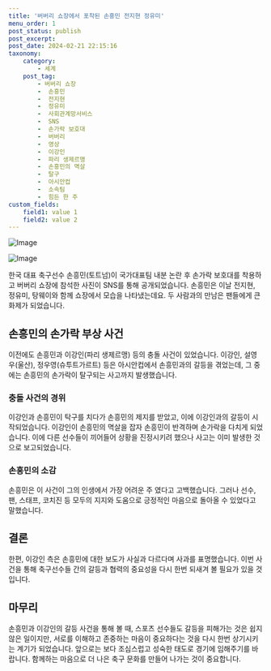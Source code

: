 ```yaml
---
title: '버버리 쇼장에서 포착된 손흥민 전지현 정유미'
menu_order: 1
post_status: publish
post_excerpt: 
post_date: 2024-02-21 22:15:16
taxonomy:
    category:
        - 세계
    post_tag:
        - 버버리 쇼장
        -  손흥민
        -  전지현
        -  정유미
        -  사회관계망서비스
        -  SNS
        -  손가락 보호대
        -  버버리
        -  영상
        -  이강인
        -  파리 생제르맹
        -  손흥민의 멱살
        -  탈구
        -  아시안컵
        -  소속팀
        -  힘든 한 주
custom_fields:
    field1: value 1
    field2: value 2
---
```


![Image](https://imgnews.pstatic.net/image/015/2024/02/20/0004950498_001_20240220103701015.jpg?type=w647)

![Image](https://imgnews.pstatic.net/image/015/2024/02/20/0004950498_002_20240220103701042.jpg?type=w647)

한국 대표 축구선수 손흥민(토트넘)이 국가대표팀 내분 논란 후 손가락 보호대를 착용하고 버버리 쇼장에 참석한 사진이 SNS를 통해 공개되었습니다. 손흥민은 이날 전지현, 정유미, 탕웨이와 함께 쇼장에서 모습을 나타냈는데요. 두 사람과의 만남은 팬들에게 큰 화제가 되었습니다.
## 손흥민의 손가락 부상 사건
이전에도 손흥민과 이강인(파리 생제르맹) 등의 충돌 사건이 있었습니다. 이강인, 설영우(울산), 정우영(슈투트가르트) 등은 아시안컵에서 손흥민과의 갈등을 겪었는데, 그 중에는 손흥민의 손가락이 탈구되는 사고까지 발생했습니다.
### 충돌 사건의 경위
이강인과 손흥민이 탁구를 치다가 손흥민의 제지를 받았고, 이에 이강인과의 갈등이 시작되었습니다. 이강인이 손흥민의 멱살을 잡자 손흥민이 반격하며 손가락을 다치게 되었습니다. 이에 다른 선수들이 끼어들어 상황을 진정시키려 했으나 사고는 이미 발생한 것으로 보고되었습니다.
### 손흥민의 소감
손흥민은 이 사건이 그의 인생에서 가장 어려운 주 였다고 고백했습니다. 그러나 선수, 팬, 스태프, 코치진 등 모두의 지지와 도움으로 긍정적인 마음으로 돌아올 수 있었다고 말했습니다. 
## 결론
한편, 이강인 측은 손흥민에 대한 보도가 사실과 다르다며 사과를 표명했습니다. 이번 사건을 통해 축구선수들 간의 갈등과 협력의 중요성을 다시 한번 되새겨 볼 필요가 있을 것입니다.
## 마무리
손흥민과 이강인의 갈등 사건을 통해 볼 때, 스포츠 선수들도 갈등을 피해가는 것은 쉽지 않은 일이지만, 서로를 이해하고 존중하는 마음이 중요하다는 것을 다시 한번 상기시키는 계기가 되었습니다. 앞으로는 보다 조심스럽고 성숙한 태도로 경기에 임해주기를 바랍니다. 함께하는 마음으로 더 나은 축구 문화를 만들어 나가는 것이 중요합니다.
